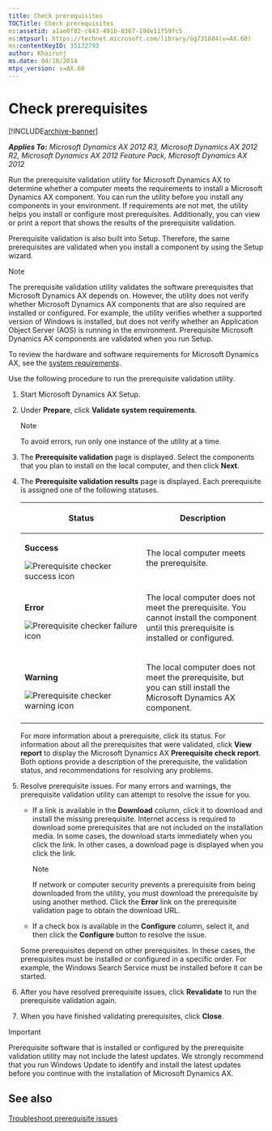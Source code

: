 ```yaml
---
title: Check prerequisites
TOCTitle: Check prerequisites
ms:assetid: a1ae0f82-c843-491b-8367-19de11f59fc5
ms:mtpsurl: https://technet.microsoft.com/library/Gg731884(v=AX.60)
ms:contentKeyID: 35132793
author: Khairunj
ms.date: 04/18/2014
mtps_version: v=AX.60
---
```


# Check prerequisites 


[!INCLUDE[archive-banner](includes/archive-banner.md)]


_**Applies To:** Microsoft Dynamics AX 2012 R3, Microsoft Dynamics AX 2012 R2, Microsoft Dynamics AX 2012 Feature Pack, Microsoft Dynamics AX 2012_

Run the prerequisite validation utility for Microsoft Dynamics AX to determine whether a computer meets the requirements to install a Microsoft Dynamics AX component. You can run the utility before you install any components in your environment. If requirements are not met, the utility helps you install or configure most prerequisites. Additionally, you can view or print a report that shows the results of the prerequisite validation.

Prerequisite validation is also built into Setup. Therefore, the same prerequisites are validated when you install a component by using the Setup wizard.


> [!NOTE]
> <P>The prerequisite validation utility validates the software prerequisites that Microsoft Dynamics AX depends on. However, the utility does not verify whether Microsoft Dynamics AX components that are also required are installed or configured. For example, the utility verifies whether a supported version of Windows is installed, but does not verify whether an Application Object Server (AOS) is running in the environment. Prerequisite Microsoft Dynamics AX components are validated when you run Setup.</P>



To review the hardware and software requirements for Microsoft Dynamics AX, see the [system requirements](https://go.microsoft.com/fwlink/?linkid=165377).

Use the following procedure to run the prerequisite validation utility.

1.  Start Microsoft Dynamics AX Setup.

2.  Under **Prepare**, click **Validate system requirements**.
    

    > [!NOTE]
    > <P>To avoid errors, run only one instance of the utility at a time.</P>



3.  The **Prerequisite validation** page is displayed. Select the components that you plan to install on the local computer, and then click **Next**.

4.  The **Prerequisite validation results** page is displayed. Each prerequisite is assigned one of the following statuses.
    
    <table>
    <colgroup>
    <col style="width: 50%" />
    <col style="width: 50%" />
    </colgroup>
    <thead>
    <tr class="header">
    <th><p>Status</p></th>
    <th><p>Description</p></th>
    </tr>
    </thead>
    <tbody>
    <tr class="odd">
    <td><p><strong>Success</strong></p>
    <img src="images/Gg731884.PrereqSuccessIcon(AX.60).png" title="Prerequisite checker success icon" alt="Prerequisite checker success icon" /></td>
    <td><p>The local computer meets the prerequisite.</p></td>
    </tr>
    <tr class="even">
    <td><p><strong>Error</strong></p>
    <img src="images/Gg731884.PreReqErrorIcon(AX.60).png" title="Prerequisite checker failure icon" alt="Prerequisite checker failure icon" /></td>
    <td><p>The local computer does not meet the prerequisite. You cannot install the component until this prerequisite is installed or configured.</p></td>
    </tr>
    <tr class="odd">
    <td><p><strong>Warning</strong></p>
    <img src="images/Gg731884.PreReqWarningIcon(AX.60).png" title="Prerequisite checker warning icon" alt="Prerequisite checker warning icon" /></td>
    <td><p>The local computer does not meet the prerequisite, but you can still install the Microsoft Dynamics AX component.</p></td>
    </tr>
    </tbody>
    </table>
    
    For more information about a prerequisite, click its status. For information about all the prerequisites that were validated, click **View report** to display the Microsoft Dynamics AX **Prerequisite check report**. Both options provide a description of the prerequisite, the validation status, and recommendations for resolving any problems.

5.  Resolve prerequisite issues. For many errors and warnings, the prerequisite validation utility can attempt to resolve the issue for you.
    
      - If a link is available in the **Download** column, click it to download and install the missing prerequisite. Internet access is required to download some prerequisites that are not included on the installation media. In some cases, the download starts immediately when you click the link. In other cases, a download page is displayed when you click the link.
        

        > [!NOTE]
        > <P>If network or computer security prevents a prerequisite from being downloaded from the utility, you must download the prerequisite by using another method. Click the <STRONG>Error</STRONG> link on the prerequisite validation page to obtain the download URL.</P>

    
      - If a check box is available in the **Configure** column, select it, and then click the **Configure** button to resolve the issue.
    
    Some prerequisites depend on other prerequisites. In these cases, the prerequisites must be installed or configured in a specific order. For example, the Windows Search Service must be installed before it can be started.

6.  After you have resolved prerequisite issues, click **Revalidate** to run the prerequisite validation again.

7.  When you have finished validating prerequisites, click **Close**.


> [!IMPORTANT]
> <P>Prerequisite software that is installed or configured by the prerequisite validation utility may not include the latest updates. We strongly recommend that you run Windows Update to identify and install the latest updates before you continue with the installation of Microsoft Dynamics AX.</P>



## See also

[Troubleshoot prerequisite issues](troubleshoot-prerequisite-issues.md)

  


